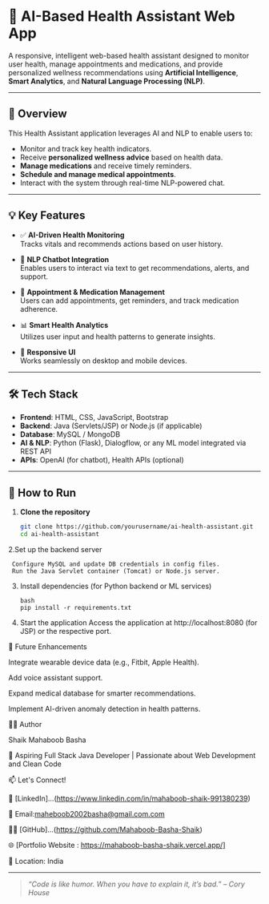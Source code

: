 # 🤖 AI-Based Health Assistant Web App

A responsive, intelligent web-based health assistant designed to monitor user health, manage appointments and medications, and provide personalized wellness recommendations using **Artificial Intelligence**, **Smart Analytics**, and **Natural Language Processing (NLP)**.

---

## 🧠 Overview

This Health Assistant application leverages AI and NLP to enable users to:

- Monitor and track key health indicators.
- Receive **personalized wellness advice** based on health data.
- **Manage medications** and receive timely reminders.
- **Schedule and manage medical appointments**.
- Interact with the system through real-time NLP-powered chat.

---

## 💡 Key Features

- ✅ **AI-Driven Health Monitoring**  
  Tracks vitals and recommends actions based on user history.

- 💬 **NLP Chatbot Integration**  
  Enables users to interact via text to get recommendations, alerts, and support.

- 📅 **Appointment & Medication Management**  
  Users can add appointments, get reminders, and track medication adherence.

- 📊 **Smart Health Analytics**  
  Utilizes user input and health patterns to generate insights.

- 📱 **Responsive UI**  
  Works seamlessly on desktop and mobile devices.

---

## 🛠️ Tech Stack

- **Frontend**: HTML, CSS, JavaScript, Bootstrap  
- **Backend**: Java (Servlets/JSP) or Node.js (if applicable)  
- **Database**: MySQL / MongoDB  
- **AI & NLP**: Python (Flask), Dialogflow, or any ML model integrated via REST API  
- **APIs**: OpenAI (for chatbot), Health APIs (optional)

---

## 🚀 How to Run

1. **Clone the repository**  
   ```bash
   git clone https://github.com/yourusername/ai-health-assistant.git
   cd ai-health-assistant
2.Set up the backend server

     Configure MySQL and update DB credentials in config files.
     Run the Java Servlet container (Tomcat) or Node.js server.

3. Install dependencies (for Python backend or ML services)

       bash
       pip install -r requirements.txt
   
5. Start the application
   Access the application at http://localhost:8080 (for JSP) or the respective port.


📌 Future Enhancements

Integrate wearable device data (e.g., Fitbit, Apple Health).

Add voice assistant support.

Expand medical database for smarter recommendations.

Implement AI-driven anomaly detection in health patterns.


👨‍💻 Author

Shaik Mahaboob Basha

💼 Aspiring Full Stack Java Developer | Passionate about Web Development and Clean Code

📫 Let's Connect!

💼 [LinkedIn]...(https://www.linkedin.com/in/mahaboob-shaik-991380239)

📧 Email:maheboob2002basha@gmail.com.com

🧑‍💻 [GitHub]...(https://github.com/Mahaboob-Basha-Shaik)

🌐 [Portfolio Website : https://mahaboob-basha-shaik.vercel.app/]

📍 Location: India

---
> _“Code is like humor. When you have to explain it, it’s bad.” – Cory House_

